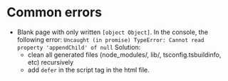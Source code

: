 # Common errors

- Blank page with only written `[object Object]`.
  In the console, the following error: `Uncaught (in promise) TypeError: Cannot read property 'appendChild' of null`
  Solution:
  * clean all generated files (node_modules/, lib/, tsconfig.tsbuildinfo, etc) recursively
  * add `defer` in the script tag in the html file.